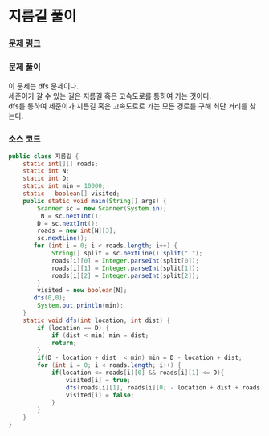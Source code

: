 # 지름길 풀이


### [문제 링크](https://www.acmicpc.net/problem/1446)

### 문제 풀이
이 문제는 dfs 문제이다. </br>
세준이가 갈 수 있는 길은 지름길 혹은 고속도로를 통하여 가는 것이다.  </br>
dfs를 통하여 세준이가 지름길 혹은 고속도로로 가는 모든 경로를 구해 최단 거리를 찾는다. </br>

### 소스 코드

```java
public class 지름길 {
    static int[][] roads;
    static int N;
    static int D;
    static int min = 10000;
    static   boolean[] visited;
    public static void main(String[] args) {
        Scanner sc = new Scanner(System.in);
         N = sc.nextInt();
        D = sc.nextInt();
        roads = new int[N][3];
        sc.nextLine();
       for (int i = 0; i < roads.length; i++) {
            String[] split = sc.nextLine().split(" ");
            roads[i][0] = Integer.parseInt(split[0]);
            roads[i][1] = Integer.parseInt(split[1]);
            roads[i][2] = Integer.parseInt(split[2]);
        }
        visited = new boolean[N];
       dfs(0,0);
        System.out.println(min);
    }
    static void dfs(int location, int dist) {
        if (location == D) {
            if (dist < min) min = dist;
            return;
        }
        if(D - location + dist  < min) min = D - location + dist;
        for (int i = 0; i < roads.length; i++) {
            if(location <= roads[i][0] && roads[i][1] <= D){
                visited[i] = true;
                dfs(roads[i][1], roads[i][0] - location + dist + roads[i][2]);
                visited[i] = false;
            }
        }
    }
}

```
